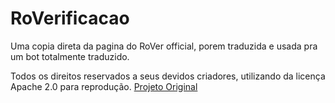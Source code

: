 # RoVerificacao
Uma copia direta da pagina do RoVer official, porem traduzida e usada pra um bot totalmente traduzido.

Todos os direitos reservados a seus devidos criadores, utilizando da licença Apache 2.0 para reprodução.
[Projeto Original](https://github.com/evaera/RoVer)
